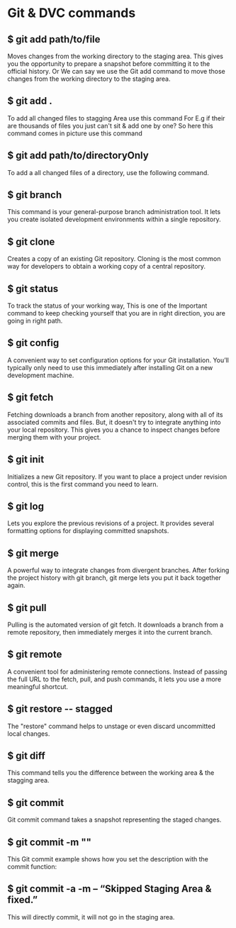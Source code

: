 
# Git & DVC  commands 

## $ git add path/to/file
Moves changes from the working directory to the staging area. This gives you the opportunity to prepare a snapshot before committing it to the official history.
Or
We can say we use the Git add command to move those changes from the working directory to the staging area.

## $ git add .
To add all changed files to stagging Area use this command For E.g if their are thousands of files you just can't sit & add one by one? So here this command comes in picture use this  command

## $ git add path/to/directoryOnly
To add a all changed files of a directory, use the following command.

## $ git branch
This command is your general-purpose branch administration tool. It lets you create isolated development environments within a single repository.

## $ git clone
Creates a copy of an existing Git repository. Cloning is the most common way for developers to obtain a working copy of a central repository.

## $ git status 
To track the status of your working way, This is one of the Important command to keep checking yourself that you are in right direction, you are going in right path.

## $ git config
A convenient way to set configuration options for your Git installation. You’ll typically only need to use this immediately after installing Git on a new development machine.

## $ git fetch
Fetching downloads a branch from another repository, along with all of its associated commits and files. But, it doesn't try to integrate anything into your local repository. This gives you a chance to inspect changes before merging them with your project.

## $ git init
Initializes a new Git repository. If you want to place a project under revision control, this is the first command you need to learn.

## $ git log
Lets you explore the previous revisions of a project. It provides several formatting options for displaying committed snapshots.

## $ git merge
A powerful way to integrate changes from divergent branches. After forking the project history with git branch, git merge lets you put it back together again.

## $ git pull
Pulling is the automated version of git fetch. It downloads a branch from a remote repository, then immediately merges it into the current branch.

## $ git remote
A convenient tool for administering remote connections. Instead of passing the full URL to the fetch, pull, and push commands, it lets you use a more meaningful shortcut.

## $ git restore -- stagged 
The "restore" command helps to unstage or even discard uncommitted local changes.

## $ git diff
This command tells you the difference between the working  area & the stagging area.


## $ git commit
Git commit command takes a snapshot representing the staged changes.

## $ git commit -m "<message>"
 This Git commit example shows how you set the description with the commit function:

## $ git commit -a -m – “Skipped Staging Area & fixed.”
This will directly commit, it will not go in the staging area.
